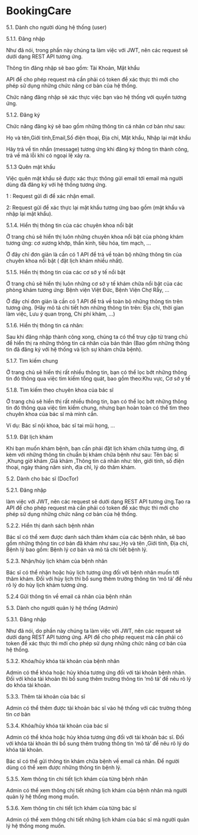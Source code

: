 # BookingCare

5.1. Dành cho người dùng hệ thống (user)

5.1.1. Đăng nhập

Như đã nói, trong phần này chúng ta làm việc với JWT, nên các request sẽ dưới dạng REST API tương ứng.

Thông tin đăng nhập sẽ bao gồm: Tài Khoản, Mật khẩu

API để cho phép request mà cần phải có token để xác thực thì mới cho phép sử dụng những chức năng cơ bản của hệ thống.

Chức năng đăng nhập sẽ xác thực việc bạn vào hệ thống với quyền tương ứng.

5.1.2. Đăng ký

Chức năng đăng ký sẽ bao gồm những thông tin cá nhân cơ bản như sau:

Họ và tên,Giới tính,Email,Số điện thoại, Địa chỉ, Mật khẩu, Nhập lại mật khẩu

Hãy trả về tin nhắn (message) tương ứng khi đăng ký thông tin thành công, trả về mã lỗi khi có ngoại lệ xảy ra.

5.1.3 Quên mật khẩu

Việc quên mật khẩu sẽ được xác thực thông gửi email tới email mà người dùng đã đăng ký với hệ thống tương ứng.

1 : Request gửi đi để xác nhận email.

2: Request gửi để xác thực lại mật khẩu tương ứng bao gồm (mật khẩu và nhập lại mật khẩu).

5.1.4. Hiển thị thông tin của các chuyên khoa nổi bật

Ở trang chủ sẽ hiển thị luôn những chuyên khoa nổi bật của phòng khám tương ứng: cơ xương khớp, thần kinh, tiêu hóa, tim mạch, ...

Ở đây chỉ đơn giản là cần có 1 API để trả về toàn bộ những thông tin của chuyên khoa nổi bật ( đặt lịch khám nhiều nhất).

5.1.5. Hiển thị thông tin của các cơ sở y tế nổi bật

Ở trang chủ sẽ hiển thị luôn những cơ sở y tế khám chữa nổi bật của các phòng khám tương ứng: Bệnh viện Việt Đức, Bệnh Viện Chợ Rẫy, ...

Ở đây chỉ đơn giản là cần có 1 API để trả về toàn bộ những thông tin trên tương ứng. (Hãy mô tả chi tiết hơn những thông tin trên: Địa chỉ, thời gian làm việc, Lưu ý quan trọng, Chi phí khám, ...)

5.1.6. Hiển thị thông tin cá nhân:

Sau khi đăng nhập thành công xong, chúng ta có thể truy cập từ trang chủ để hiển thị ra những thông tin cá nhân của bản thân (Bao gồm những thông tin đã đăng ký với hệ thống và lịch sự khám chữa bệnh).

5.1.7. Tìm kiếm chung

Ở trang chủ sẽ hiển thị rất nhiều thông tin, bạn có thể lọc bớt những thông tin đó thông qua việc tìm kiếm tổng quát, bao gồm theo:Khu vực, Cơ sở y tế

5.1.8. Tìm kiếm theo chuyên khoa của bác sĩ

Ở trang chủ sẽ hiển thị rất nhiều thông tin, bạn có thể lọc bớt những thông tin đó thông qua việc tìm kiếm chung, nhưng bạn hoàn toàn có thể tìm theo chuyên khoa của bác sĩ mà mình cần.

Ví dụ: Bác sĩ nội khoa, bác sĩ tai mũi họng, ...

5.1.9. Đặt lịch khám

Khi bạn muốn khám bệnh, bạn cần phải đặt lịch khám chữa tương ứng, đi kèm với những thông tin chuẩn bị khám chữa bệnh như sau: Tên bác sĩ ,Khung giờ khám ,Giá khám ,Thông tin cá nhân như: tên, giới tính, số điện thoại, ngày tháng năm sinh, địa chỉ, lý do thăm khám.

5.2. Dành cho bác sĩ (DocTor)

5.2.1. Đăng nhập

làm việc với JWT, nên các request sẽ dưới dạng REST API tương ứng.Tạo ra API để cho phép request mà cần phải có token để xác thực thì mới cho phép sử dụng những chức năng cơ bản của hệ thống.

5.2.2. Hiển thị danh sách bệnh nhân

Bác sĩ có thể xem được danh sách thăm khám của các bệnh nhân, sẽ bao gồm những thông tin cơ bản đã khám như sau:,Họ và tên ,Giới tính, Địa chỉ, Bệnh lý bao gồm: Bệnh lý cơ bản và mô tả chi tiết bệnh lý.

5.2.3. Nhận/hủy lịch khám của bệnh nhân

Bác sĩ có thể nhận hoặc hủy lịch tương ứng đối với bệnh nhân muốn tới thăm khám. Đối với hủy lịch thì bổ sung thêm trường thông tin ‘mô tả’ để nêu rõ lý do hủy lịch khám tương ứng.

5.2.4 Gửi thông tin về email cá nhân của bệnh nhân

5.3. Dành cho người quản lý hệ thống (Admin)

5.3.1. Đăng nhập

Như đã nói, do phần này chúng ta làm việc với JWT, nên các request sẽ dưới dạng REST API tương ứng.  API để cho phép request mà cần phải có token để xác thực thì mới cho phép sử dụng những chức năng cơ bản của hệ thống.

5.3.2. Khóa/hủy khóa tài khoản của bệnh nhân

Admin có thể khóa hoặc hủy khóa tương ứng đối với tài khoản bệnh nhân. Đối với khóa tài khoản thì bổ sung thêm trường thông tin ‘mô tả’ để nêu rõ lý do khóa tài khoản.

5.3.3. Thêm tài khoản của bác sĩ

Admin có thể thêm được tài khoản bác sĩ vào hệ thống với các trường thông tin cơ bản

5.3.4. Khóa/hủy khóa tài khoản của bác sĩ

Admin có thể khóa hoặc hủy khóa tương ứng đối với tài khoản bác sĩ. Đối với khóa tài khoản thì bổ sung thêm trường thông tin ‘mô tả’ để nêu rõ lý do khóa tài khoản.

Bác sĩ có thể gửi thông tin khám chữa bệnh về email cá nhân. Để người dùng có thể xem được những thông tin bệnh lý.

5.3.5. Xem thông tin chi tiết lịch khám của từng bệnh nhân

Admin có thể xem thông chi tiết những lịch khám của bệnh nhân mà người quản lý hệ thống mong muốn.

5.3.6. Xem thông tin chi tiết lịch khám của từng bác sĩ

Admin có thể xem thông chi tiết những lịch khám của bác sĩ mà người quản lý hệ thống mong muốn.


